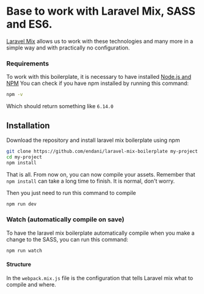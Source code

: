 # Base to work with Laravel Mix, SASS and ES6.
[Laravel Mix](https://github.com/JeffreyWay/laravel-mix) allows us to work with these technologies and many more in a simple way and with practically no configuration.

### Requirements
To work with this boilerplate, it is necessary to have installed [Node.js and NPM](https://nodejs.org/en/)
You can check if you have npm installed by running this command:
```bash
npm -v
```
Which should return something like `6.14.0`

## Installation
Download the repository and install laravel mix boilerplate using npm
```bash
git clone https://github.com/endani/laravel-mix-boilerplate my-project
cd my-project
npm install
```
That is all. From now on, you can now compile your assets.
Remember that `npm install` can take a long time to finish. It is normal, don't worry.

Then you just need to run this command to compile
```bash
npm run dev
```

### Watch (automatically compile on save)
To have the laravel mix boilerplate automatically compile when you make a change to the SASS, you can run this command:
```bash
npm run watch
```

#### Structure

In the `webpack.mix.js` file is the configuration that tells Laravel mix what to compile and where.
